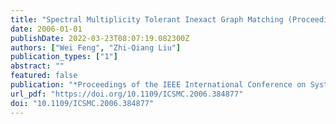 ```yaml
---
title: "Spectral Multiplicity Tolerant Inexact Graph Matching (Proceedings of the IEEE International Conference on Systems, 2006)"
date: 2006-01-01
publishDate: 2022-03-23T08:07:19.082300Z
authors: ["Wei Feng", "Zhi-Qiang Liu"]
publication_types: ["1"]
abstract: ""
featured: false
publication: "*Proceedings of the IEEE International Conference on Systems, Man and Cybernetics, Taipei, Taiwan, October 8-11, 2006*"
url_pdf: "https://doi.org/10.1109/ICSMC.2006.384877"
doi: "10.1109/ICSMC.2006.384877"
---
```


